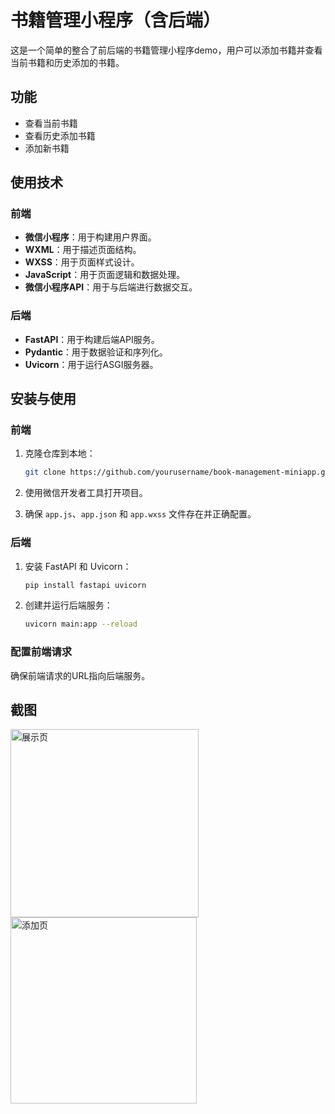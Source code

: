 # 书籍管理小程序（含后端）

这是一个简单的整合了前后端的书籍管理小程序demo，用户可以添加书籍并查看当前书籍和历史添加的书籍。

## 功能

- 查看当前书籍
- 查看历史添加书籍
- 添加新书籍


## 使用技术

### 前端

- **微信小程序**：用于构建用户界面。
- **WXML**：用于描述页面结构。
- **WXSS**：用于页面样式设计。
- **JavaScript**：用于页面逻辑和数据处理。
- **微信小程序API**：用于与后端进行数据交互。

### 后端

- **FastAPI**：用于构建后端API服务。
- **Pydantic**：用于数据验证和序列化。
- **Uvicorn**：用于运行ASGI服务器。

## 安装与使用

### 前端

1. 克隆仓库到本地：

    ```bash
    git clone https://github.com/yourusername/book-management-miniapp.git
    ```

2. 使用微信开发者工具打开项目。

3. 确保 `app.js`、`app.json` 和 `app.wxss` 文件存在并正确配置。

### 后端

1. 安装 FastAPI 和 Uvicorn：

    ```bash
    pip install fastapi uvicorn
    ```

2. 创建并运行后端服务：

    ```bash
    uvicorn main:app --reload
    ```

### 配置前端请求

确保前端请求的URL指向后端服务。

## 截图
<img width="301" alt="展示页" src="https://github.com/ArnoXiang/Mini-Program/assets/100560218/cf91d49e-73ef-4830-a359-b5e22ff43938">

<img width="298" alt="添加页" src="https://github.com/ArnoXiang/Mini-Program/assets/100560218/1dc275b1-2319-48cb-a00a-d675bec77837">



